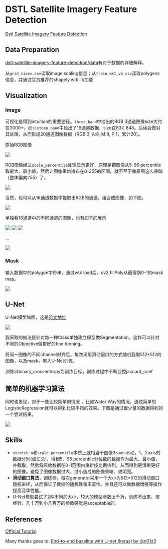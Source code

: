 # DSTL Satellite Imagery Feature Detection

[Dstl Satellite Imagery Feature Detection](https://www.kaggle.com/c/dstl-satellite-imagery-feature-detection)


## Data Preparation

[dstl-satellite-imagery-feature-detection/data](https://www.kaggle.com/c/dstl-satellite-imagery-feature-detection/data)有对于数据的详细解释。

从`grid_sizes.csv`读取image scaling信息；从`train_wkt_v4.csv`读取polygens信息，并通过官方推荐的shapely.wtk lib加载

## Visualization

### Image

可视化是得到intuition的重要途径。`three_band`中给出的RGB 3通道图像size大约在3000+，而`sixteen_band`中给出了16通道数据，size在837, 848。后续会做对其处理，从而形成20通道图像数据（RGB:3, A:8, M:8, P:1，累计20）。

原始RGB图像

<img src='./assets/rgb.png'>

RGB图像经过`scale_percentile`处理显示更好，原理是把图像从5-96 percentile取最大、最小值，然后让图像重新排布在0-255的区间。就不至于像原图这么昏暗（整体偏向255）了。

<img src='./assets/rgb-scaled.png'>

当然，也可以从16通道数据中提取出RGB的通道，组合成图像，如下图。

<img src='./assets/16-rgb.png'>

单独看16通道中的不同通道的图像，也有如下的展示

<img src='./assets/m0.png'>

<img src='./assets/m1.png'>

<img src='./assets/m2.png'>

...

<img src='./assets/m7.png'>


### Mask

输入数据中的polygon字符串，通过wtk load后，cv2.fillPoly从而得到0-1的mask map。

<img src='./assets/mask.png'>

## U-Net

U-Net模型如图，这是[论文地址](https://arxiv.org/pdf/1505.04597.pdf)

<img src='./assets/unet.png'>

我采取的做法是针对每一种Class单独建立模型做Segmentation，这样可以针对不同的Objective做更好的fine tunning。

将同一图像的不同channel对齐后，每次采用滑动窗口的方式随机截取512*512的图像，以及mask，带入U-Net训练。

训练以binary\_crossentropy为训练目标，训练过程中不断监控jaccard_coef

## 简单的机器学习算法

同时也发现，对于一些比较简单的情况 ，比如Water Way的情况，通过简单的LogisticRegression就可以得到比较不错的效果。下图是通过很少量的数据得到的一个尝试结果。

<img src='./assets/lr.png'>

## Skills

- `stretch_n`和`scale_percentile`本质上就相当于图像3-axis不动，1、2axis的数据分别(或汇总)，得到5、95 percentile分位数的数据作为最大、最小值，并截取，然后将原始数据在0-1范围内重新按比例排列，从而得到更清晰更好的图像。避免了图像数据过大、过小造成的图像昏暗、或明亮。
- **滑动窗口算法**，训练师，每次generator采用一个大小为512*512的滑动窗口随机采样，从而保证了数据的随机性和丰富性。并且还可以做数据增强等操作提高泛华性能。
- U-Net模型尝试了2种不同的大小，较大的模型参数上千万，训练不出来。按经验，几十万到小几百万的参数感觉是acceptable的。
 
## References

[Official Tutorial](https://www.kaggle.com/c/dstl-satellite-imagery-feature-detection#data-processing-tutorial)

Many thanks goes to: [End-to-end baseline with U-net (keras) by @n01z3](https://www.kaggle.com/drn01z3/end-to-end-baseline-with-u-net-keras)

